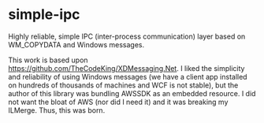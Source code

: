# simple-ipc
Highly reliable, simple IPC (inter-process communication) layer based on WM_COPYDATA and Windows messages.

This work is based upon https://github.com/TheCodeKing/XDMessaging.Net. I liked the simplicity and reliability of using Windows messages (we have a client app installed on hundreds of thousands of machines and WCF is not stable), but the author of this library was bundling AWSSDK as an embedded resource. I did not want the bloat of AWS (nor did I need it) and it was breaking my ILMerge. Thus, this was born.
